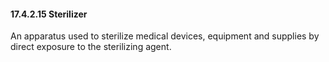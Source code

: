 #### 17.4.2.15 Sterilizer

An apparatus used to sterilize medical devices, equipment and supplies by direct exposure to the sterilizing agent.
